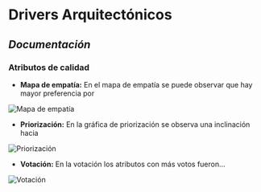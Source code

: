  #  Drivers Arquitectónicos #

 ## _Documentación_ ##

### Atributos de calidad ###
- **Mapa de empatía:** En el mapa de empatía se puede observar que hay mayor preferencia por  

![Mapa de empatía](https://github.com/MiguelRiosT/S2Publiuco/blob/main/Drivers%20Arquitectonicos/Atributos%20de%20calidad/MapaEmpatia.png)

- **Priorización:** En la gráfica de priorización se observa una inclinación hacia 

![Priorización](https://github.com/MiguelRiosT/S2Publiuco/blob/main/Drivers%20Arquitectonicos/Atributos%20de%20calidad/priorizacion.png)

- **Votación:** En la votación los atributos con más votos fueron...

![Votación](https://github.com/MiguelRiosT/S2Publiuco/blob/main/Drivers%20Arquitectonicos/Atributos%20de%20calidad/votacion.png)

